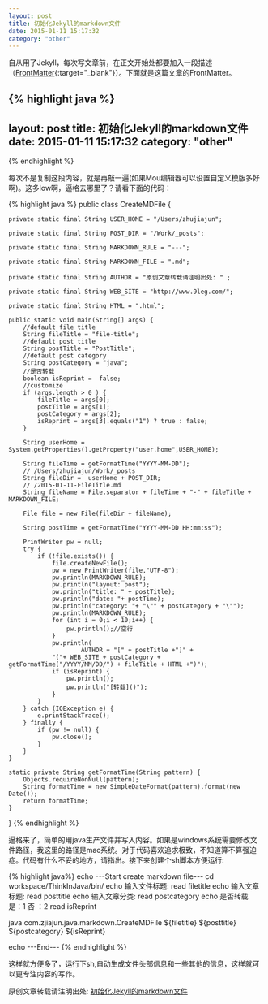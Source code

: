 ```yaml
---
layout: post
title: 初始化Jekyll的markdown文件
date: 2015-01-11 15:17:32
category: "other"
---
```


自从用了Jekyll，每次写文章前，在正文开始处都要加入一段描述（[FrontMatter](http://jekyllrb.com/docs/frontmatter/){:target="_blank"}）。下面就是这篇文章的FrontMatter。

{% highlight java %}
---
layout: post
title: 初始化Jekyll的markdown文件
date: 2015-01-11 15:17:32
category: "other"
---
{% endhighlight %}

每次不是复制这段内容，就是再敲一遍(如果Mou编辑器可以设置自定义模版多好啊)。这多low啊，逼格去哪里了？请看下面的代码：

{% highlight java %}
public class CreateMDFile {
	
	private static final String USER_HOME = "/Users/zhujiajun";
	
	private static final String POST_DIR = "/Work/_posts";
	
	private static final String MARKDOWN_RULE = "---";
	
	private static final String MARKDOWN_FILE = ".md";
	
	private static final String AUTHOR = "原创文章转载请注明出处: " ;
	
	private static final String WEB_SITE = "http://www.9leg.com/";
	
	private static final String HTML = ".html";
	
	public static void main(String[] args) {
		//default file title
		String fileTitle = "file-title";
		//default post title
		String postTitle = "PostTitle";
		//default post category
		String postCategory = "java";
		//是否转载
		boolean isReprint =  false;
		//customize
		if (args.length > 0 ) {
			fileTitle = args[0];
			postTitle = args[1];
			postCategory = args[2];
			isReprint = args[3].equals("1") ? true : false;
		} 
		
		String userHome = System.getProperties().getProperty("user.home",USER_HOME);
		
		String fileTime = getFormatTime("YYYY-MM-DD");
		// /Users/zhujiajun/Work/_posts
		String fileDir =  userHome + POST_DIR;
		// /2015-01-11-FileTitle.md
		String fileName = File.separator + fileTime + "-" + fileTitle + MARKDOWN_FILE;
		
		File file = new File(fileDir + fileName);
		
		String postTime = getFormatTime("YYYY-MM-DD HH:mm:ss");
		
		PrintWriter pw = null;
		try {
			if (!file.exists()) {
				file.createNewFile();
				pw = new PrintWriter(file,"UTF-8");
				pw.println(MARKDOWN_RULE);
				pw.println("layout: post");
				pw.println("title: " + postTitle);
				pw.println("date: "+ postTime);
				pw.println("category: "+ "\"" + postCategory + "\"");
				pw.println(MARKDOWN_RULE);
				for (int i = 0;i < 10;i++) {
					pw.println();//空行
				}
				pw.println(
						AUTHOR + "[" + postTitle +"]" + 
				"("+ WEB_SITE + postCategory + getFormatTime("/YYYY/MM/DD/") + fileTitle + HTML +")");
				if (isReprint) {
					pw.println();
					pw.println("[转载]()");
				}
			}
		} catch (IOException e) {
			e.printStackTrace();
		} finally {
			if (pw != null) {
				pw.close();
			}
		}
	}
	
	static private String getFormatTime(String pattern) {
		Objects.requireNonNull(pattern);
		String formatTime = new SimpleDateFormat(pattern).format(new Date());
		return formatTime;
	}
}
{% endhighlight %}

逼格来了，简单的用java生产文件并写入内容。如果是windows系统需要修改文件路径，我这里的路径是mac系统。对于代码喜欢追求极致，不知道算不算强迫症。代码有什么不妥的地方，请指出。接下来创建个sh脚本方便运行:

{% highlight java%}
echo ---Start create markdown file---
cd workspace/ThinkInJava/bin/
echo 输入文件标题:
read filetitle
echo 输入文章标题:
read posttitle
echo 输入文章分类:
read postcategory
echo 是否转载 是：1 否 ：2
read isReprint

java com.zjiajun.java.markdown.CreateMDFile  ${filetitle} ${posttitle} ${postcategory} ${isReprint}

echo ---End---
{% endhighlight %}

这样就方便多了，运行下sh,自动生成文件头部信息和一些其他的信息，这样就可以更专注内容的写作。


原创文章转载请注明出处: [初始化Jekyll的markdown文件](http://www.9leg.com/other/2015/01/11/create-jekyll-markdown-by-java.html)
